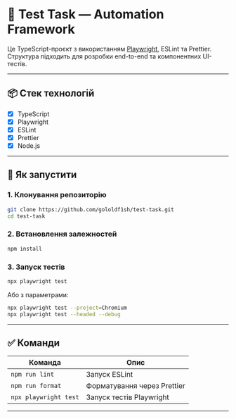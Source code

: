 # 🧪 Test Task — Automation Framework

Це TypeScript-проєкт з використанням [Playwright](https://playwright.dev), ESLint та Prettier. Структура підходить для розробки end-to-end та компонентних UI-тестів.

---

## 📦 Стек технологій

- [x] TypeScript
- [x] Playwright
- [x] ESLint
- [x] Prettier
- [x] Node.js

---

## 🚀 Як запустити

### 1. Клонування репозиторію

```bash
git clone https://github.com/gololdf1sh/test-task.git
cd test-task
```

### 2. Встановлення залежностей

```bash
npm install
```

### 3. Запуск тестів

```bash
npx playwright test
```

Або з параметрами:

```bash
npx playwright test --project=Chromium
npx playwright test --headed --debug
```

---

## ✅ Команди

| Команда            | Опис                          |
|--------------------|-------------------------------|
| `npm run lint`     | Запуск ESLint                 |
| `npm run format`   | Форматування через Prettier   |
| `npx playwright test` | Запуск тестів Playwright |

---